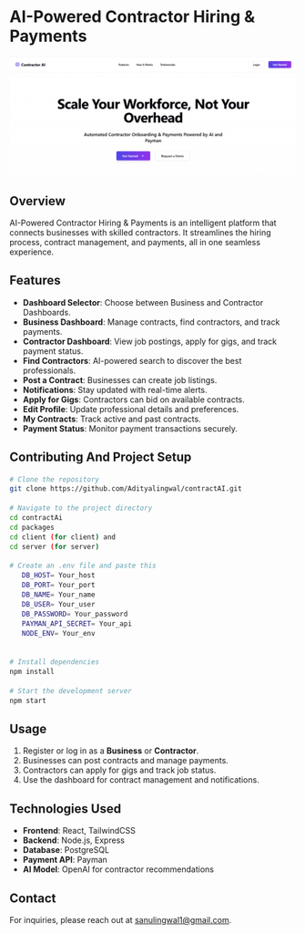 # AI-Powered Contractor Hiring & Payments

<img src="./packages/./client/images/Screenshot 2025-03-30 185108.png" width="800" alt="Project Logo">

## Overview
AI-Powered Contractor Hiring & Payments is an intelligent platform that connects businesses with skilled contractors. It streamlines the hiring process, contract management, and payments, all in one seamless experience.

## Features
- **Dashboard Selector**: Choose between Business and Contractor Dashboards.
- **Business Dashboard**: Manage contracts, find contractors, and track payments.
- **Contractor Dashboard**: View job postings, apply for gigs, and track payment status.
- **Find Contractors**: AI-powered search to discover the best professionals.
- **Post a Contract**: Businesses can create job listings.
- **Notifications**: Stay updated with real-time alerts.
- **Apply for Gigs**: Contractors can bid on available contracts.
- **Edit Profile**: Update professional details and preferences.
- **My Contracts**: Track active and past contracts.
- **Payment Status**: Monitor payment transactions securely.



## Contributing And Project Setup
```bash
# Clone the repository
git clone https://github.com/Adityalingwal/contractAI.git

# Navigate to the project directory
cd contractAi
cd packages
cd client (for client) and
cd server (for server)

# Create an .env file and paste this
   DB_HOST= Your_host
   DB_PORT= Your_port
   DB_NAME= Your_name
   DB_USER= Your_user
   DB_PASSWORD= Your_password
   PAYMAN_API_SECRET= Your_api
   NODE_ENV= Your_env


# Install dependencies
npm install

# Start the development server
npm start
```

## Usage
1. Register or log in as a **Business** or **Contractor**.
2. Businesses can post contracts and manage payments.
3. Contractors can apply for gigs and track job status.
4. Use the dashboard for contract management and notifications.

## Technologies Used
- **Frontend**: React, TailwindCSS
- **Backend**: Node.js, Express
- **Database**: PostgreSQL
- **Payment API**: Payman
- **AI Model**: OpenAI for contractor recommendations

## Contact
For inquiries, please reach out at [sanulingwal1@gmail.com](mailto:sanulingwal1@gmail.com).
